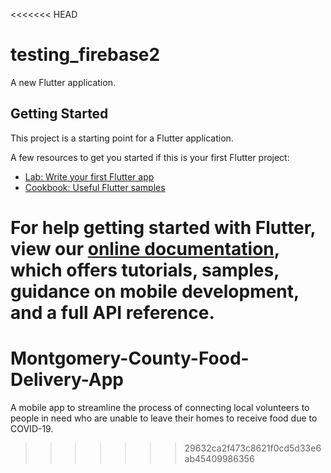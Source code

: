 <<<<<<< HEAD
# testing_firebase2

A new Flutter application.

## Getting Started

This project is a starting point for a Flutter application.

A few resources to get you started if this is your first Flutter project:

- [Lab: Write your first Flutter app](https://flutter.dev/docs/get-started/codelab)
- [Cookbook: Useful Flutter samples](https://flutter.dev/docs/cookbook)

For help getting started with Flutter, view our
[online documentation](https://flutter.dev/docs), which offers tutorials,
samples, guidance on mobile development, and a full API reference.
=======
# Montgomery-County-Food-Delivery-App
A mobile app to streamline the process of connecting local volunteers to people in need who are unable to leave their homes to receive food due to COVID-19.
>>>>>>> 29632ca2f473c8621f0cd5d33e6ab45409986356
